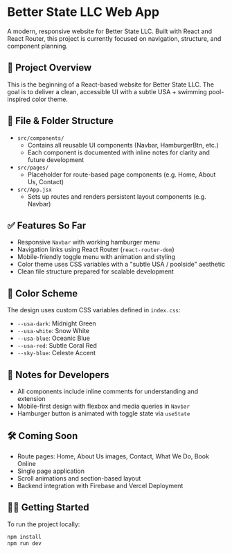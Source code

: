 # Better State LLC Web App

A modern, responsive website for Better State LLC. Built with React and React Router, this project is currently focused on navigation, structure, and component planning.

## 🧱 Project Overview

This is the beginning of a React-based website for Better State LLC. The goal is to deliver a clean, accessible UI with a subtle USA + swimming pool-inspired color theme.

## 📁 File & Folder Structure

- `src/components/`
  - Contains all reusable UI components (Navbar, HamburgerBtn, etc.)
  - Each component is documented with inline notes for clarity and future development
- `src/pages/`
  - Placeholder for route-based page components (e.g. Home, About Us, Contact)
- `src/App.jsx`
  - Sets up routes and renders persistent layout components (e.g. Navbar)

## ✅ Features So Far

- Responsive `Navbar` with working hamburger menu
- Navigation links using React Router (`react-router-dom`)
- Mobile-friendly toggle menu with animation and styling
- Color theme uses CSS variables with a "subtle USA / poolside" aesthetic
- Clean file structure prepared for scalable development

## 🎨 Color Scheme

The design uses custom CSS variables defined in `index.css`:

- `--usa-dark`: Midnight Green
- `--usa-white`: Snow White
- `--usa-blue`: Oceanic Blue
- `--usa-red`: Subtle Coral Red
- `--sky-blue`: Celeste Accent

## 📌 Notes for Developers

- All components include inline comments for understanding and extension
- Mobile-first design with flexbox and media queries in `Navbar`
- Hamburger button is animated with toggle state via `useState`

## 🛠️ Coming Soon

- Route pages: Home, About Us images, Contact, What We Do, Book Online
- Single page application
- Scroll animations and section-based layout
- Backend integration with Firebase and Vercel Deployment

## 🧑‍💻 Getting Started

To run the project locally:

```bash
npm install
npm run dev

